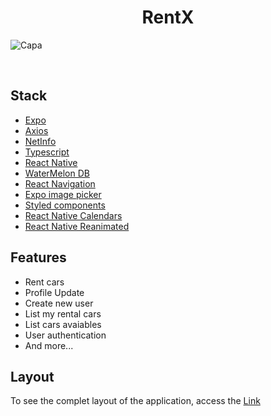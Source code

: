 <h1 align="center">RentX</h1>

![Capa](https://user-images.githubusercontent.com/53982668/181617879-0ca5b733-5422-4700-b9a1-8745fe127e43.png)


<br/>

<h2>Stack</h2>
<ul>
  <li><a href="https://docs.expo.dev/">Expo</a></li>
  <li><a href="https://axios-http.com/ptbr/docs/intro">Axios</a></li>
  <li><a href="https://docs.expo.dev/versions/latest/sdk/netinfo/">NetInfo</a></li>
  <li><a href="https://www.typescriptlang.org/">Typescript</a></li>
  <li><a href="https://reactnative.dev/">React Native</a></li>
  <li><a href="https://nozbe.github.io/WatermelonDB/Installation.html">WaterMelon DB</a></li>
  <li><a href="https://reactnavigation.org/">React Navigation</a></li>
  <li><a href="https://docs.expo.dev/tutorial/image-picker/#installing-expo-image-picker">Expo image picker</a></li>
  <li><a href="https://styled-components.com/">Styled components</a></li>
  <li><a href="https://www.npmjs.com/package/react-native-calendars">React Native Calendars</a></li>
  <li><a href="https://docs.swmansion.com/react-native-reanimated/">React Native Reanimated</a></li>
</ul>

<h2>Features</h2>
<ul>
  <li>Rent cars</li>
  <li>Profile Update</li>
  <li>Create new user</li>
  <li>List my rental cars</li>
  <li>List cars avaiables</li>
  <li>User authentication</li>
  <li>And more...</li>
</ul>


<h2>Layout</h2>
<p>To see the complet layout of the application, access the <a href='https://www.figma.com/file/6o56yAMhKoOR8chUb5x0DO/RentX-Ignite-(Copy)'>Link</a></p>
